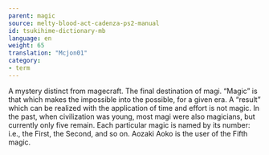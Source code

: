 ```yaml
---
parent: magic
source: melty-blood-act-cadenza-ps2-manual
id: tsukihime-dictionary-mb
language: en
weight: 65
translation: "Mcjon01"
category:
- term
---
```


A mystery distinct from magecraft. The final destination of magi.
“Magic” is that which makes the impossible into the possible, for a given era. A “result” which can be realized with the application of time and effort is not magic. In the past, when civilization was young, most magi were also magicians, but currently only five remain.
Each particular magic is named by its number: i.e., the First, the Second, and so on. Aozaki Aoko is the user of the Fifth magic.
